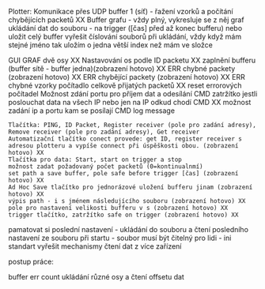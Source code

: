 Plotter:
Komunikace přes UDP
buffer 1 (síť) - řažení vzorků a počítání chybějících packetů XX
Buffer grafu - vždy plný, vykresluje se z něj graf
ukládání dat do souboru - na trigger ([čas] před až konec bufferu) nebo uložit celý buffer
vyřešit číslování souborů při ukládání, vždy když mám stejné jméno tak uložím o jedna větší index než mám ve složce

GUI
	GRAF
		dvě osy XX
		Nastavování os podle ID packetu XX
	zaplnění bufferu (buffer sítě - buffer jedna)(zobrazení hotovo) XX 
	ERR chybné packety (zobrazení hotovo) XX
	ERR chybějící packety (zobrazení hotovo) XX
	ERR chybné vzorky
	počítadlo celkově přijatých packetů XX
	reset errorových počítadel
	Možnost zdání portu pro příjem dat a odesílání CMD
	zatržítko jestli poslouchat data na všech IP nebo jen na IP odkud chodí CMD XX 
	možnost zadání ip a portu kam se posílají CMD
	log message 
	
	
	Tlačítka: PING, ID Packet, Register receiver (pole pro zadání adresy), Remove receiver (pole pro zadání adresy), Get receiver
	Automatizační tlačítko conect provede: get ID, register receiver s adresou plotteru a vypíše connect při úspěškosti obou. (zobrazení hotovo) XX
	Tlačítka pro data: Start, start on trigger a stop 
	možnost zadat požadovaný počet packetů (0=kontinualnmí)
	set path a save buffer, pole safe before trigger [čas] (zobrazení hotovo) XX
	Ad Hoc Save tlačítko pro jednorázové uložení bufferu jinam (zobrazení hotovo) XX
	výpis path - i s jménem následujícího souboru (zobrazení hotovo) XX
	pole pro nastavení velikosti bufferu v s (zobrazení hotovo) XX
	trigger tlačítko, zatržítko safe on trigger (zobrazení hotovo) XX



pamatovat si poslední nastavení - ukládání do souboru a čtení posledního nastavení ze souboru při startu - soubor musí být čitelný pro lidi - ini standart 
vyřešit mechanismy čtení dat z více zařízení
	

		
postup práce:


buffer
err count
ukládání
různé osy a čtení offsetu dat

		